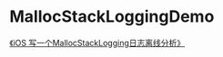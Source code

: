 # MallocStackLoggingDemo


[《iOS 写一个MallocStackLogging日志离线分析》   ](https://juejin.cn/post/7042267275151278087/) 
